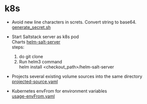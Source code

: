 # k8s
- Avoid new line characters in screts. Convert string to base64.\
  [generate_secret.sh](generate_secret.sh)
  
- Start Saltstack server as k8s pod\
  Charts [helm-salt-server](helm-salt-server) \
  steps:
  1. do git clone
  2. Run helm3 command \
     helm install <release-name> <checkout_path>/helm-salt-server
 
- Projects several existing volume sources into the same directory\
  [projected-source.yaml](projected-source.yaml)
  
- Kubernetes envFrom for environment variables\
  [usage-envFrom.yaml](usage-envFrom.yaml)
  
  
  
